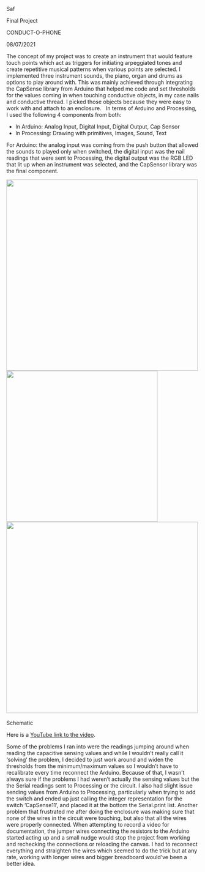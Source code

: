 
Saf

Final Project

CONDUCT-O-PHONE

08/07/2021

The concept of my project was to create an instrument that would feature touch points which act as triggers for initiating arpeggiated tones and create repetitive musical patterns when various points are selected. I implemented three instrument sounds, the piano, organ and drums as options to play around with. This was mainly achieved through integrating the CapSense library from Arduino that helped me code and set thresholds for the values coming in when touching conductive objects, in my case nails and conductive thread. I picked those objects because they were easy to work with and attach to an enclosure.   In terms of Arduino and Processing, I used the following 4 components from both: 
* In Arduino: Analog Input, Digital Input, Digital Output, Cap Sensor
* In Processing: Drawing with primitives, Images, Sound, Text

For Arduino: the analog input was coming from the push button that allowed the sounds to played only when switched, the digital input was the nail readings that were sent to Processing, the digital output was the RGB LED that lit up when an instrument was selected, and the CapSensor library was the final component. 
 
<img src = "https://user-images.githubusercontent.com/70910372/125005737-8a394c00-e06d-11eb-8cf5-85605e4deec4.png" width="500/">      <img src = "https://user-images.githubusercontent.com/70910372/125005747-91605a00-e06d-11eb-8fb4-fa6aea298097.png" width="395/"> <img src = "https://user-images.githubusercontent.com/70910372/125005759-991ffe80-e06d-11eb-8a4c-fa3ca2f05798.mov" width="500/"> 

Schematic 
<img src = "   ">

Here is a [YouTube link to the video](https://www.youtube.com/watch?v=lrsJTz7DlgA). 

Some of the problems I ran into were the readings jumping around when reading the capacitive sensing values and while I wouldn’t really call it ‘solving’ the problem, I decided to just work around and widen the thresholds from the minimum/maximum values so I wouldn’t have to recalibrate every time reconnect the Arduino. Because of that, I wasn’t always sure if the problems I had weren’t actually the sensing values but the the Serial readings sent to Processing or the circuit. I also had slight issue sending values from Arduino to Processing, particularly when trying to add the switch and ended up just calling the integer representation for the switch ‘CapSense11’, and placed it at the bottom the Serial.print list. Another problem that frustrated me after doing the enclosure was making sure that none of the wires in the circuit were touching, but also that all the wires were properly connected. When attempting to record a video for documentation, the jumper wires connecting the resistors to the Arduino started acting up and a small nudge would stop the project from working and rechecking the connections or reloading the canvas. I had to reconnect everything and straighten the wires which seemed to do the trick but at any rate, working with longer wires and bigger breadboard would’ve been a better idea. 



